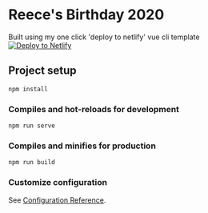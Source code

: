# Reece's Birthday 2020

Built using my one click 'deploy to netlify' vue cli template
[![Deploy to Netlify](https://www.netlify.com/img/deploy/button.svg)](https://app.netlify.com/start/deploy?repository=https://github.com/tocseoj/gluten-free-starter)

## Project setup

```
npm install
```

### Compiles and hot-reloads for development

```
npm run serve
```

### Compiles and minifies for production

```
npm run build
```

### Customize configuration

See [Configuration Reference](https://cli.vuejs.org/config/).
